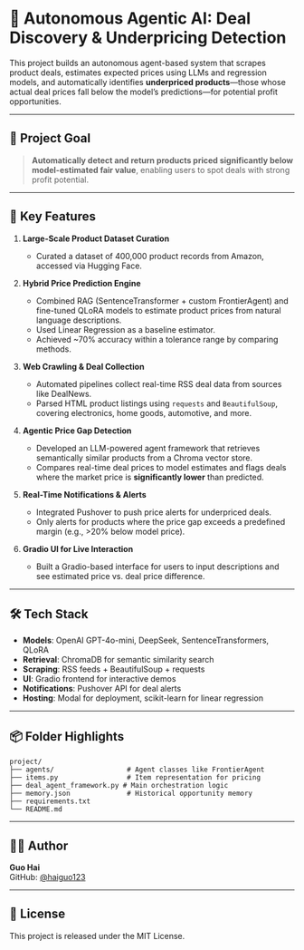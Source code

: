 # 🤖 Autonomous Agentic AI: Deal Discovery & Underpricing Detection

This project builds an autonomous agent-based system that scrapes product deals, estimates expected prices using LLMs and regression models, and automatically identifies **underpriced products**—those whose actual deal prices fall below the model’s predictions—for potential profit opportunities.

---

## 🎯 Project Goal

> **Automatically detect and return products priced significantly below model-estimated fair value**, enabling users to spot deals with strong profit potential.

---

## 📌 Key Features

1. **Large-Scale Product Dataset Curation**  
   - Curated a dataset of 400,000 product records from Amazon, accessed via Hugging Face.

2. **Hybrid Price Prediction Engine**  
   - Combined RAG (SentenceTransformer + custom FrontierAgent) and fine-tuned QLoRA models to estimate product prices from natural language descriptions.
   - Used Linear Regression as a baseline estimator.
   - Achieved ~70% accuracy within a tolerance range by comparing methods.

3. **Web Crawling & Deal Collection**  
   - Automated pipelines collect real-time RSS deal data from sources like DealNews.
   - Parsed HTML product listings using `requests` and `BeautifulSoup`, covering electronics, home goods, automotive, and more.

4. **Agentic Price Gap Detection**  
   - Developed an LLM-powered agent framework that retrieves semantically similar products from a Chroma vector store.
   - Compares real-time deal prices to model estimates and flags deals where the market price is **significantly lower** than predicted.

5. **Real-Time Notifications & Alerts**  
   - Integrated Pushover to push price alerts for underpriced deals.
   - Only alerts for products where the price gap exceeds a predefined margin (e.g., >20% below model price).

6. **Gradio UI for Live Interaction**  
   - Built a Gradio-based interface for users to input descriptions and see estimated price vs. deal price difference.

---

## 🛠 Tech Stack

- **Models**: OpenAI GPT-4o-mini, DeepSeek, SentenceTransformers, QLoRA
- **Retrieval**: ChromaDB for semantic similarity search
- **Scraping**: RSS feeds + BeautifulSoup + requests
- **UI**: Gradio frontend for interactive demos
- **Notifications**: Pushover API for deal alerts
- **Hosting**: Modal for deployment, scikit-learn for linear regression

---

## 📦 Folder Highlights

```
project/
├── agents/                  # Agent classes like FrontierAgent
├── items.py                 # Item representation for pricing
├── deal_agent_framework.py # Main orchestration logic
├── memory.json              # Historical opportunity memory
├── requirements.txt
└── README.md
```

---

## 🧑‍💻 Author

**Guo Hai**  
GitHub: [@haiguo123](https://github.com/haiguo123)

---

## 📝 License

This project is released under the MIT License.
